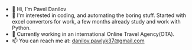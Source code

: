 - 👋 Hi, I’m Pavel Danilov
- 👀 I'm interested in coding, and automating the boring stuff. Started with excel convertors for work, a few months already study and work with Python.
- 🌱 Currently working in an international Online Travel Agency(OTA).
- 📫 You can reach me at: danilov.pawlyk37@gmail.com

